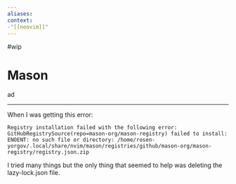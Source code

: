 ```yaml
---
aliases:
context:
-"[[neovim]]"
---
```


#wip

# Mason

ad

---
When I was getting this error:
```
Registry installation failed with the following error: GitHubRegistrySource(repo=mason-org/mason-registry) failed to install: ENOENT: no such file or directory: /home/rosen-yorgov/.local/share/nvim/mason/registries/github/mason-org/mason-registry/registry.json.zip
```

I tried many things but the only thing that seemed to help was deleting the lazy-lock.json file.